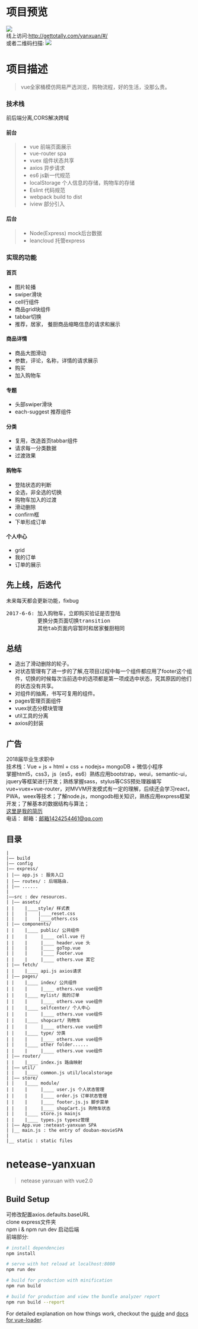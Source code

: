 # 项目预览
![](http://or1y0ta3t.bkt.clouddn.com/QQ%E6%88%AA%E5%9B%BE20170605150025.jpg)<br>
线上访问:http://gettotally.com/yanxuan/#/<br>
或者二维码扫描:
![](http://or1y0ta3t.bkt.clouddn.com/1496628709.png)
# 项目描述
> vue全家桶模仿网易严选浏览，购物流程，好的生活，没那么贵。
### 技术栈
前后端分离,CORS解决跨域
#### 前台
> * vue 前端页面展示
> * vue-router spa
> * vuex 组件状态共享
> * axios 异步请求
> * es6 js新一代规范
> * localStorage 个人信息的存储，购物车的存储
> * Eslint 代码规范
> * webpack build to dist
> * iview 部分引入

#### 后台
> * Node(Express) mock后台数据
> * leancloud 托管express

### 实现的功能
#### 首页
* 图片轮播
* swiper滑块
* cell行组件
* 商品grid块组件
* tabbar切换
* 推荐，居家， 餐厨商品缩略信息的请求和展示
#### 商品详情
* 商品大图滑动
* 参数，评论，名称，详情的请求展示
* 购买
* 加入购物车
#### 专题
* 头部swiper滑块
* each-suggest 推荐组件
#### 分类
* 复用，改造首页tabbar组件
* 请求每一分类数据
* 过渡效果
#### 购物车
* 登陆状态的判断
* 全选，非全选的切换
* 购物车加入的过渡
* 滑动删除
* confirm框
* 下单形成订单
#### 个人中心
* grid
* 我的订单
* 订单的展示
## 先上线，后迭代
未来每天都会更新功能，fixbug<br>
<pre>
2017-6-6: 加入购物车，立即购买验证是否登陆
          更换分类页面切换transition
          其他tab页面内容暂时和居家餐厨相同
</pre>
## 总结
* 造出了滑动删除的轮子。
* 对状态管理有了进一步的了解,在项目过程中每一个组件都应用了footer这个组件，切换的时候每次当前选中的选项都是第一项成选中状态，究其原因的他们的状态没有共享。
* 对组件的抽离，书写可复用的组件。
* pages管理页面组件
* vuex状态分模块管理
* util工具的分离
* axios的封装
## 广告
2018届毕业生求职中<br>
技术栈：Vue + js + html + css + nodejs+ mongoDB + 微信小程序<br>
掌握html5，css3，js（es5，es6）熟练应用bootstrap，weui，semantic-ui，jquery等框架进行开发；熟练掌握sass，stylus等CSS预处理器编写vue+vuex+vue-router，对MVVM开发模式有一定的理解，后续还会学习react，PWA，weex等技术；了解node.js，mongodb相关知识，熟练应用express框架开发；了解基本的数据结构与算法；<br>
[这里是我的简历](http://gettotally.com/yanxuan/resume.html)<br>
电话：<a href="tel:17607080585"></a>         邮箱：<a href=”mailto:1424254461@qq.com”>邮箱1424254461@qq.com</a>

## 目录
```
|
|—— build 
|—— config
|—— express/
| |—— app.js : 服务入口
| |—— routes/ : 后端路由.
| |—— ......
|
|——src : dev resources.
| |—— assets/
| |    |____style/ 样式表
| |    |    |____reset.css
| |    |    |____others.css
| |—— components/
| |    |____ public/ 公共组件
| |    |     |____ cell.vue 行
| |    |     |____ header.vue 头
| |    |     |____ goTop.vue
| |    |     |____ Footer.vue
| |    |     |____ others.vue 其它
| |—— fetch/
| |    |____ api.js axios请求
| |—— pages/
| |    |____ index/ 公共组件
| |    |     |____ others.vue vue组件
| |    |____ mylist/ 我的订单
| |    |     |____ others.vue vue组件
| |    |____ selfcenter/ 个人中心
| |    |     |____ others.vue vue组件
| |    |____ shopcart/ 购物车
| |    |     |____ others.vue vue组件
| |    |____ type/ 分类
| |    |     |____ others.vue vue组件
| |    |____ other folder......
| |    |     |____ others.vue vue组件
| |—— router/
| |    |____ index.js 路由映射
| |—— util/
| |    |____ common.js util/localstorage
| |—— store/ 
| |    |____ module/ 
| |    |     |____ user.js 个人状态管理
| |    |     |____ order.js 订单状态管理
| |    |     |____ footer.js.js 脚步菜单
| |    |     |____ shopCart.js 购物车状态
| |    |____ store.js mainjs
| |    |____ types.js typesz管理
| |—— App.vue :neteast-yanxuan SPA
| |__ main.js : the entry of douban-movieSPA
|
|__ static : static files

```

# netease-yanxuan

> netease yanxuan with vue2.0

## Build Setup
可修改配置axios.defaults.baseURL<br>
clone express文件夹<br>
npm i & npm run dev 启动后端<br>
前端部分:<br>
``` bash
# install dependencies
npm install

# serve with hot reload at localhost:8080
npm run dev

# build for production with minification
npm run build

# build for production and view the bundle analyzer report
npm run build --report
```

For detailed explanation on how things work, checkout the [guide](http://vuejs-templates.github.io/webpack/) and [docs for vue-loader](http://vuejs.github.io/vue-loader).

